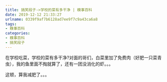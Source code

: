 ```yaml
---
title: 搞笑段子->学校的菜有多干净 | 糗事百科
date: 2019-12-12 21:33:27
urlname: 0339f9af7b6128ad7ee9f7c9a43ca6a8
tags: 
- 糗事百科
categories:
- 糗事百科
- 搞笑段子
---
```

在学校吃菜，学校的菜有多干净?对面的哥们，白菜里加了免费肉（好肥一只菜青虫），我的鱼里面不掏就算了，还有一团没消化的虾。。。

这顿，算我减肥了。。。



